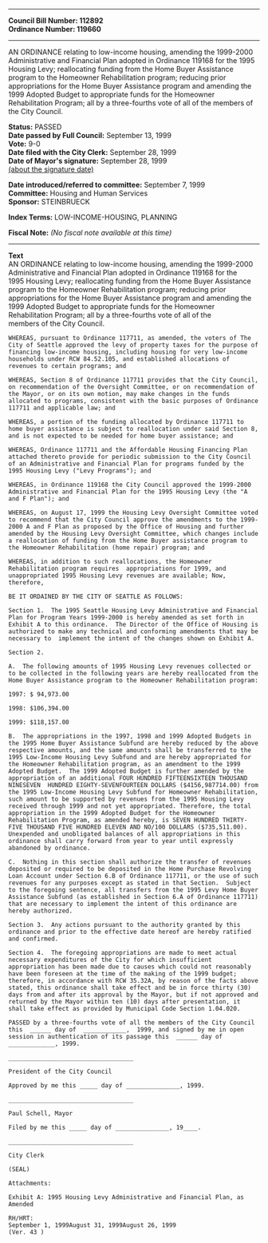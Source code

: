 * * * * *  
  
**Council Bill Number: [](#h0)[](#h2)112892**   
**Ordinance Number: 119660**  
  
* * * * *  
  
AN ORDINANCE relating to low-income housing, amending the 1999-2000 Administrative and Financial Plan adopted in Ordinance 119168 for the 1995 Housing Levy; reallocating funding from the Home Buyer Assistance program to the Homeowner Rehabilitation program; reducing prior appropriations for the Home Buyer Assistance program and amending the 1999 Adopted Budget to appropriate funds for the Homeowner Rehabilitation Program; all by a three-fourths vote of all of the members of the City Council.  
  
**Status:** PASSED   
**Date passed by Full Council:** September 13, 1999   
**Vote:** 9-0   
**Date filed with the City Clerk:** September 28, 1999   
**Date of Mayor's signature:** September 28, 1999   
[(about the signature date)](/~public/approvaldate.htm)   
  
  
**Date introduced/referred to committee:** September 7, 1999   
**Committee:** Housing and Human Services   
**Sponsor:** STEINBRUECK   
  
**Index Terms:** LOW-INCOME-HOUSING, PLANNING  
  
**Fiscal Note:** *(No fiscal note available at this time)*  
  
* * * * *  
  
**Text**  
    AN ORDINANCE relating to low-income housing, amending the 1999-2000  
    Administrative and Financial Plan adopted in Ordinance 119168 for the  
    1995 Housing Levy; reallocating funding from the Home Buyer Assistance  
    program to the Homeowner Rehabilitation program; reducing prior  
    appropriations for the Home Buyer Assistance program and amending the  
    1999 Adopted Budget to appropriate funds for the Homeowner  
    Rehabilitation Program; all by a three-fourths vote of all of the  
    members of the City Council.  
  
    WHEREAS, pursuant to Ordinance 117711, as amended, the voters of The  
    City of Seattle approved the levy of property taxes for the purpose of  
    financing low-income housing, including housing for very low-income  
    households under RCW 84.52.105, and established allocations of  
    revenues to certain programs; and  
  
    WHEREAS, Section 8 of Ordinance 117711 provides that the City Council,  
    on recommendation of the Oversight Committee, or on recommendation of  
    the Mayor, or on its own motion, may make changes in the funds  
    allocated to programs, consistent with the basic purposes of Ordinance  
    117711 and applicable law; and  
  
    WHEREAS, a portion of the funding allocated by Ordinance 117711 to  
    home buyer assistance is subject to reallocation under said Section 8,  
    and is not expected to be needed for home buyer assistance; and  
  
    WHEREAS, Ordinance 117711 and the Affordable Housing Financing Plan  
    attached thereto provide for periodic submission to the City Council  
    of an Administrative and Financial Plan for programs funded by the  
    1995 Housing Levy ("Levy Programs"); and  
  
    WHEREAS, in Ordinance 119168 the City Council approved the 1999-2000  
    Administrative and Financial Plan for the 1995 Housing Levy (the "A  
    and F Plan"); and  
  
    WHEREAS, on August 17, 1999 the Housing Levy Oversight Committee voted  
    to recommend that the City Council approve the amendments to the 1999-  
    2000 A and F Plan as proposed by the Office of Housing and further  
    amended by the Housing Levy Oversight Committee, which changes include  
    a reallocation of funding from the Home Buyer assistance program to  
    the Homeowner Rehabilitation (home repair) program; and  
  
    WHEREAS, in addition to such reallocations, the Homeowner  
    Rehabilitation program requires  appropriations for 1999, and  
    unappropriated 1995 Housing Levy revenues are available; Now,  
    therefore,  
  
    BE IT ORDAINED BY THE CITY OF SEATTLE AS FOLLOWS:  
  
    Section 1.  The 1995 Seattle Housing Levy Administrative and Financial  
    Plan for Program Years 1999-2000 is hereby amended as set forth in  
    Exhibit A to this ordinance.  The Director of the Office of Housing is  
    authorized to make any technical and conforming amendments that may be  
    necessary to  implement the intent of the changes shown on Exhibit A.  
  
    Section 2.  
  
    A.  The following amounts of 1995 Housing Levy revenues collected or  
    to be collected in the following years are hereby reallocated from the  
    Home Buyer Assistance program to the Homeowner Rehabilitation program:  
  
    1997: $ 94,973.00  
  
    1998: $106,394.00  
  
    1999: $118,157.00  
  
    B.  The appropriations in the 1997, 1998 and 1999 Adopted Budgets in  
    the 1995 Home Buyer Assistance Subfund are hereby reduced by the above  
    respective amounts, and the same amounts shall be transferred to the  
    1995 Low-Income Housing Levy Subfund and are hereby appropriated for  
    the Homeowner Rehabilitation program, as an amendment to the 1999  
    Adopted Budget.  The 1999 Adopted Budget is further amended by the  
    appropriation of an additional FOUR HUNDRED FIFTEENSIXTEEN THOUSAND  
    NINESEVEN  HUNDRED EIGHTY-SEVENFOURTEEN DOLLARS ($4156,987714.00) from  
    the 1995 Low-Income Housing Levy Subfund for Homeowner Rehabilitation,  
    such amount to be supported by revenues from the 1995 Housing Levy  
    received through 1999 and not yet appropriated. Therefore, the total  
    appropriation in the 1999 Adopted Budget for the Homeowner  
    Rehabilitation Program, as amended hereby, is SEVEN HUNDRED THIRTY-  
    FIVE THOUSAND FIVE HUNDRED ELEVEN AND NO/100 DOLLARS ($735,511.00).  
    Unexpended and unobligated balances of all appropriations in this  
    ordinance shall carry forward from year to year until expressly  
    abandoned by ordinance.  
  
    C.  Nothing in this section shall authorize the transfer of revenues  
    deposited or required to be deposited in the Home Purchase Revolving  
    Loan Account under Section 6.B of Ordinance 117711, or the use of such  
    revenues for any purposes except as stated in that Section.  Subject  
    to the foregoing sentence, all transfers from the 1995 Levy Home Buyer  
    Assistance Subfund (as established in Section 6.A of Ordinance 117711)  
    that are necessary to implement the intent of this ordinance are  
    hereby authorized.  
  
    Section 3.  Any actions pursuant to the authority granted by this  
    ordinance and prior to the effective date hereof are hereby ratified  
    and confirmed.  
  
    Section 4.  The foregoing appropriations are made to meet actual  
    necessary expenditures of the City for which insufficient  
    appropriation has been made due to causes which could not reasonably  
    have been foreseen at the time of the making of the 1999 budget;  
    therefore, in accordance with RCW 35.32A, by reason of the facts above  
    stated, this ordinance shall take effect and be in force thirty (30)  
    days from and after its approval by the Mayor, but if not approved and  
    returned by the Mayor within ten (10) days after presentation, it  
    shall take effect as provided by Municipal Code Section 1.04.020.  
  
    PASSED by a three-fourths vote of all the members of the City Council  
    this  ______ day of  ____________,  1999, and signed by me in open  
    session in authentication of its passage this  ______ day of  
    _____________, 1999.  
  
    ___________________________________  
  
    President of the City Council  
  
    Approved by me this _____ day of _______________, 1999.  
  
    ___________________________________  
  
    Paul Schell, Mayor  
  
    Filed by me this _____ day of _______________, 19____.  
  
    ___________________________________  
  
    City Clerk  
  
    (SEAL)  
  
    Attachments:  
  
    Exhibit A: 1995 Housing Levy Administrative and Financial Plan, as  
    Amended  
  
    RH/HRT:  
    September 1, 1999August 31, 1999August 26, 1999  
    (Ver. 43 )  
